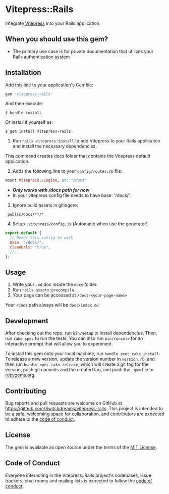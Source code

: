 # Vitepress::Rails

Integrate [Vitepress](https://vitepress.vuejs.org/) into your Rails application.

## When you should use this gem?

- The primary use case is for private documentation that utilizes your Rails authentication system

## Installation

Add this line to your application's Gemfile:

```ruby
gem 'vitepress-rails'
```

And then execute:

    $ bundle install

Or install it yourself as:

    $ gem install vitepress-rails

1. Run `rails vitepress:install` to add Vitepress to your Rails application and install the necessary dependencies.

This command creates docs folder that contains the Vitepress default application.

2. Adds the following line to your `config/routes.rb` file:

```ruby
mount Vitepress::Engine, at: "/docs"
```

- ***Only works with /docs path for now***
- In your vitepress config file needs to have base: '/docs/'.

3. Ignore build assets in gitingore:

```dockerignore
 public/docs/**/*
```

4. Setup `.vitepress/config.js` (Automatic when use the generator)

```js
export default {
  // Needs this config to work
  base: "/docs/",
  cleanUrls: "true",
  //...
};

```

## Usage

1. Write your `.md` doc inside the `docs` folder.
2. Run `rails assets:precompile`.
3. Your page can be accessed at `/docs/<your-page-name>`

Your `/docs` path always will be `docs/index.md`

## Development

After checking out the repo, run `bin/setup` to install dependencies. Then, run `rake spec` to run the tests. You can
also run `bin/console` for an interactive prompt that will allow you to experiment.

To install this gem onto your local machine, run `bundle exec rake install`. To release a new version, update the
version number in `version.rb`, and then run `bundle exec rake release`, which will create a git tag for the version,
push git commits and the created tag, and push the `.gem` file to [rubygems.org](https://rubygems.org).

## Contributing

Bug reports and pull requests are welcome on GitHub at https://github.com/Switchdreams/vitepress-rails. This project is
intended to be a safe, welcoming space for collaboration, and contributors are expected to adhere to
the [code of conduct](https://github.com/SwitchDreams/vitepress-rails/blob/master/CODE_OF_CONDUCT.md).

## License

The gem is available as open source under the terms of the [MIT License](https://opensource.org/licenses/MIT).

## Code of Conduct

Everyone interacting in the Vitepress::Rails project's codebases, issue trackers, chat rooms and mailing lists is
expected to follow
the [code of conduct](https://github.com/SwitchDreams/vitepress-rails/blob/master/CODE_OF_CONDUCT.md).
